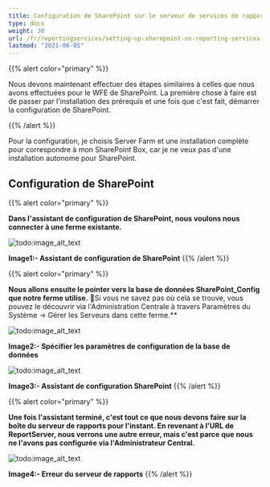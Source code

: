 ```yaml
---
title: Configuration de SharePoint sur le serveur de services de rapport
type: docs
weight: 30
url: /fr/reportingservices/setting-up-sharepoint-on-reporting-services-server/
lastmod: "2021-06-05"
---
```


{{% alert color="primary" %}}

Nous devons maintenant effectuer des étapes similaires à celles que nous avons effectuées pour le WFE de SharePoint. La première chose à faire est de passer par l'installation des prérequis et une fois que c'est fait, démarrer la configuration de SharePoint.

{{% /alert %}}

Pour la configuration, je choisis Server Farm et une installation complète pour correspondre à mon SharePoint Box, car je ne veux pas d'une installation autonome pour SharePoint.

## Configuration de SharePoint

{{% alert color="primary" %}}

**Dans l'assistant de configuration de SharePoint, nous voulons nous connecter à une ferme existante.**

![todo:image_alt_text](setting-up-sharepoint-on-reporting-services-server_1.png)

**Image1:- Assistant de configuration de SharePoint**
{{% /alert %}}

{{% alert color="primary" %}}

**Nous allons ensuite le pointer vers la base de données SharePoint_Config que notre ferme utilise.**  Si vous ne savez pas où cela se trouve, vous pouvez le découvrir via l'Administration Centrale à travers Paramètres du Système -> Gérer les Serveurs dans cette ferme.**

![todo:image_alt_text](setting-up-sharepoint-on-reporting-services-server_2.png)

**Image2:- Spécifier les paramètres de configuration de la base de données**

![todo:image_alt_text](setting-up-sharepoint-on-reporting-services-server_3.png)

**Image3:- Assistant de configuration SharePoint**
{{% /alert %}}

{{% alert color="primary" %}}

**Une fois l'assistant terminé, c'est tout ce que nous devons faire sur la boîte du serveur de rapports pour l'instant. En revenant à l'URL de ReportServer, nous verrons une autre erreur, mais c'est parce que nous ne l'avons pas configurée via l'Administrateur Central.**

![todo:image_alt_text](setting-up-sharepoint-on-reporting-services-server_4.png)

**Image4:- Erreur du serveur de rapports**
{{% /alert %}}